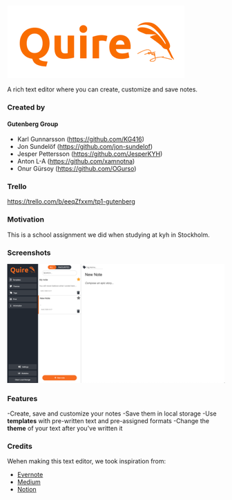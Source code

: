 ![Quire logo](pictures/logo-feather2.png)

A rich text editor where you can create, customize and save notes.

### Created by

#### Gutenberg Group
- Karl Gunnarsson (<https://github.com/KG416>)
- Jon Sundelöf (<https://github.com/jon-sundelof>)
- Jesper Pettersson (<https://github.com/JesperKYH>)
- Anton L-A (<https://github.com/xamnotna>)
- Onur Gürsoy (<https://github.com/OGurso>)

### Trello

<https://trello.com/b/eeqZfxxm/tp1-gutenberg>

### Motivation

This is a school assignment we did when studying at kyh in Stockholm.

### Screenshots

![Quire logo](pictures/quireScreenshot.png)

### Features

-Create, save and customize your notes
-Save them in local storage
-Use **templates** with pre-written text and pre-assigned formats
-Change the **theme** of your text after you've written it

### Credits

Wehen making this text editor, we took inspiration from:

- [Evernote](https://evernote.com/)
- [Medium](https://medium.com/)
- [Notion](https://notion.so/)
